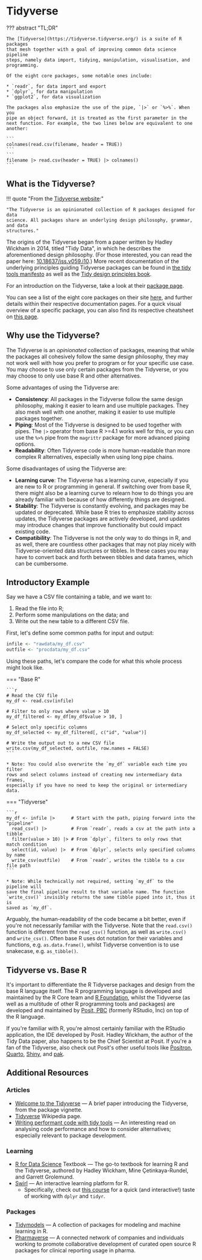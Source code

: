 # Tidyverse

??? abstract "TL;DR"

    The [Tidyverse](https://tidyverse.tidyverse.org/) is a suite of R packages
    that mesh together with a goal of improving common data science pipeline
    steps, namely data import, tidying, manipulation, visualisation, and
    programming.

    Of the eight core packages, some notable ones include:

    * `readr`, for data import and export
    * `dplyr`, for data manipulation
    * `ggplot2`, for data visualization

    The packages also emphasize the use of the pipe, `|>` or `%>%`. When you
    pipe an object forward, it is treated as the first parameter in the
    next function. For example, the two lines below are equivalent to one
    another:

    ```
    colnames(read.csv(filename, header = TRUE))
    ```
    ```
    filename |> read.csv(header = TRUE) |> colnames()
    ```

## What is the Tidyverse?

!!! quote "From the [Tidyverse website](https://www.tidyverse.org/):"

    "The Tidyverse is an opinionated collection of R packages designed for data
    science. All packages share an underlying design philosophy, grammar, and data
    structures."

The origins of the Tidyverse began from a paper written by Hadley Wickham in
2014, titled "Tidy Data", in which he describes the aforementioned
design philosophy. (For those interested, you can read the paper here:
[10.18637/jss.v059.i10](https://doi.org/10.18637/jss.v059.i10).) More recent
documentation of the underlying principles guiding Tidyverse packages can be
found in [the tidy tools manifesto](https://tidyverse.tidyverse.org/articles/manifesto.html)
as well as the [Tidy design principles book](https://design.tidyverse.org/).

For an introduction on the Tidyverse, take a look at their [package page](https://tidyverse.tidyverse.org/).

You can see a list of the eight core packages on their site
[here](https://www.tidyverse.org/packages/), and further details within their
respective documentation pages. For a quick visual overview of a specific
package, you can also find its respective cheatsheet on
[this page](https://posit.co/resources/cheatsheets/).

## Why use the Tidyverse?

The Tidyverse is an _opinionated_ collection of packages, meaning that while the
packages all cohesively follow the same design philosophy, they may not work
well with how you prefer to program or for your specific use case. You may
choose to use only certain packages from the Tidyverse, or you may choose to
only use base R and other alternatives.

Some advantages of using the Tidyverse are:

- **Consistency**: All packages in the Tidyverse follow the same design
    philosophy, making it easier to learn and use multiple packages. They also
    mesh well with one another, making it easier to use multiple packages
    together.
- **Piping**: Most of the Tidyverse is designed to be used together with pipes.
    The `|>` operator from base R >=4.1 works well for this, or you can use the
    `%>%` pipe from the `magrittr` package for more advanced piping options.
- **Readability**: Often Tidyverse code is more human-readable than more complex
    R alternatives, especially when using long pipe chains.

Some disadvantages of using the Tidyverse are:

- **Learning curve**: The Tidyverse has a learning curve, especially if you are
    new to R or programming in general. If switching over from base R, there
    might also be a learning curve to relearn how to do things you are already
    familiar with because of how differently things are designed.
- **Stability**: The Tidyverse is constantly evolving, and packages may be
    updated or deprecated. While base R tries to emphasize stability across
    updates, the Tidyverse packages are actively developed, and updates may
    introduce changes that improve functionality but could impact existing code.
- **Compatibility**: The Tidyverse is not the only way to do things in R, and as
    well, there are countless other packages that may not play nicely with
    Tidyverse-oriented data structures or tibbles. In these cases you may have
    to convert back and forth between tibbles and data frames, which can be
    cumbersome.

## Introductory Example

Say we have a CSV file containing a table, and we want to:

1. Read the file into R;
2. Perform some manipulations on the data; and
3. Write out the new table to a different CSV file.

First, let's define some common paths for input and output:

```r
infile <- "rawdata/my_df.csv"
outfile <- "procdata/my_df.csv"
```

Using these paths, let's compare the code for what this whole process might look
like.

=== "Base R"

    ```r
    # Read the CSV file
    my_df <- read.csv(infile)

    # Filter to only rows where value > 10
    my_df_filtered <- my_df[my_df$value > 10, ]

    # Select only specific columns
    my_df_selected <- my_df_filtered[, c("id", "value")]

    # Write the output out to a new CSV file
    write.csv(my_df_selected, outfile, row.names = FALSE)
    ```

    * Note: You could also overwrite the `my_df` variable each time you filter
    rows and select columns instead of creating new intermediary data frames,
    especially if you have no need to keep the original or intermediary data.

=== "Tidyverse"

    ```r
    my_df <- infile |>      # Start with the path, piping forward into the "pipeline"
      read_csv() |>         # From `readr`, reads a csv at the path into a tibble
      filter(value > 10) |> # From `dplyr`, filters to only rows that match condition
      select(id, value) |>  # From `dplyr`, selects only specified columns by name
      write_csv(outfile)    # From `readr`, writes the tibble to a csv file path
    ```

    * Note: While technically not required, setting `my_df` to the pipeline will
    save the final pipeline result to that variable name. The function
    `write_csv()` invisibly returns the same tibble piped into it, thus it is
    saved as `my_df`.

Arguably, the human-readability of the code became a bit better, even if you're
not necessarily familiar with the Tidyverse. Note that the `read.csv()` function
is different from the `read_csv()` function, as well as `write.csv()` and
`write_csv()`. Often base R uses dot notation for their variables and functions,
e.g. `as.data.frame()`, whilst Tidyverse convention is to use snakecase, e.g.
`as_tibble()`.

## Tidyverse vs. Base R

It's important to differentiate the R Tidyverse packages and design from the
base R language itself. The R programming language is developed and maintained
by the R Core team and [R Foundation](https://www.r-project.org/foundation/),
whilst the Tidyverse (as well as a multitude of other R programming tools and
packages) are developed and maintained by [Posit, PBC](https://posit.co/)
(formerly RStudio, Inc) on top of the R language.

If you're familiar with R, you're almost certainly familiar with the RStudio
application, the IDE developed by Posit. Hadley Wickham, the author of the Tidy
Data paper, also happens to be the Chief Scientist at Posit. If you're a fan of
the Tidyverse, also check out Posit's other useful tools like [Positron](https://positron.posit.co/),
[Quarto](https://quarto.org/), [Shiny](https://shiny.posit.co/), and [pak](https://pak.r-lib.org/).

## Additional Resources

### Articles

- [Welcome to the Tidyverse](https://tidyverse.tidyverse.org/articles/paper.html)
    &mdash; A brief paper introducing the Tidyverse, from the package vignette.
- [Tidyverse](https://en.wikipedia.org/wiki/tidyverse) Wikipedia page.
- [Writing performant code with tidy tools](https://www.tidyverse.org/blog/2023/04/performant-packages/)
    &mdash; An interesting read on analysing code performance and how to
    consider alternatives; especially relevant to package development.

### Learning

- [R for Data Science](https://r4ds.hadley.nz/) Textbook &mdash; The go-to
    textbook for learning R and the Tidyverse, authored by Hadley Wickham, Mine
    Çetinkaya-Rundel, and Garrett Grolemund.
- [Swirl](https://swirlstats.com/) &mdash; An interactive learning platform for
    R.
    - Specifically, check out [this course](https://swirlstats.com/scn/getclean.html)
        for a quick (and interactive!) taste of working with `dplyr` and `tidyr`.

### Packages

- [Tidymodels](https://www.tidymodels.org) &mdash; A collection of packages
    for modeling and machine learning in R.
- [Pharmaverse](https://pharmaverse.org/) &mdash; A connected network of
    companies and individuals working to promote collaborative development of
    curated open source R packages for clinical reporting usage in pharma.
